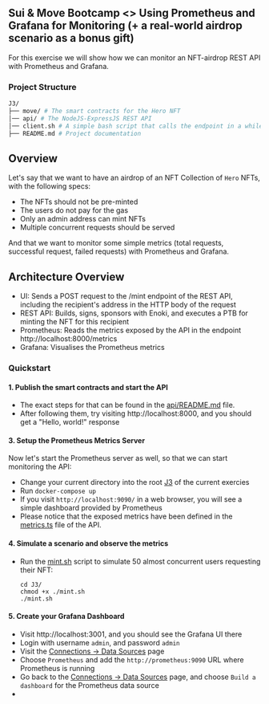 ## Sui & Move Bootcamp <> Using Prometheus and Grafana for Monitoring (+ a real-world airdrop scenario as a bonus gift)

For this exercise we will show how we can monitor an NFT-airdrop REST API with Prometheus and Grafana.

### Project Structure

```bash
J3/
├── move/ # The smart contracts for the Hero NFT
│── api/ # The NodeJS-ExpressJS REST API
│── client.sh # A simple bash script that calls the endpoint in a while loop to see the results
├── README.md # Project documentation
```

## Overview

Let's say that we want to have an airdrop of an NFT Collection of `Hero` NFTs, with the following specs:

- The NFTs should not be pre-minted
- The users do not pay for the gas
- Only an admin address can mint NFTs
- Multiple concurrent requests should be served

And that we want to monitor some simple metrics (total requests, successful request, failed requests) with Prometheus and Grafana.

## Architecture Overview

- UI: Sends a POST request to the /mint endpoint of the REST API, including the recipient's address in the HTTP body of the request
- REST API: Builds, signs, sponsors with Enoki, and executes a PTB for minting the NFT for this recipient
- Prometheus: Reads the metrics exposed by the API in the endpoint http://localhost:8000/metrics
- Grafana: Visualises the Prometheus metrics

### Quickstart

#### 1. Publish the smart contracts and start the API

- The exact steps for that can be found in the [api/README.md](./api/README.md) file.
- After following them, try visiting http://localhost:8000, and you should get a "Hello, world!" response

#### 3. Setup the Prometheus Metrics Server

Now let's start the Prometheus server as well, so that we can start monitoring the API:

- Change your current directory into the root [J3](../J3/) of the current exercies
- Run `docker-compose up`
- If you visit `http://localhost:9090/` in a web browser, you will see a simple dashboard provided by Prometheus
- Please notice that the exposed metrics have been defined in the [metrics.ts](./api/src/metrics.ts) file of the API.

#### 4. Simulate a scenario and observe the metrics

- Run the [mint.sh](./mint.sh) script to simulate 50 almost concurrent users requesting their NFT:

  ```
  cd J3/
  chmod +x ./mint.sh
  ./mint.sh
  ```

#### 5. Create your Grafana Dashboard

- Visit http://localhost:3001, and you should see the Grafana UI there
- Login with username `admin`, and password `admin`
- Visit the [Connections -> Data Sources](http://localhost:3001/connections/datasources/) page
- Choose `Prometheus` and add the `http://prometheus:9090` URL where Prometheus is running
- Go back to the [Connections -> Data Sources](http://localhost:3001/connections/datasources/) page, and choose `Build a dashboard` for the Prometheus data source
-
